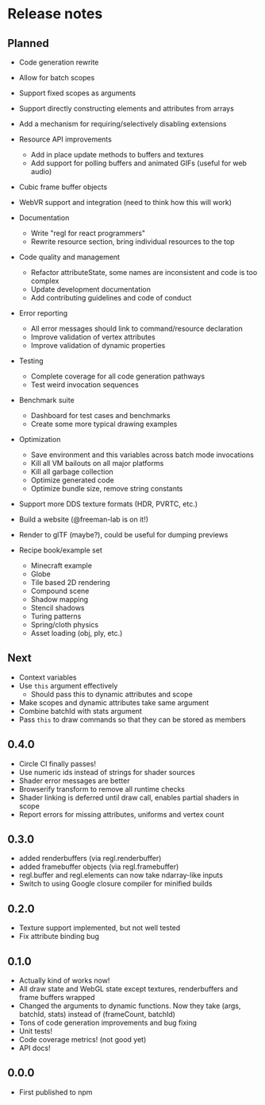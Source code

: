 # Release notes

## Planned

* Code generation rewrite
* Allow for batch scopes
* Support fixed scopes as arguments
* Support directly constructing elements and attributes from arrays

* Add a mechanism for requiring/selectively disabling extensions
* Resource API improvements
    + Add in place update methods to buffers and textures
    + Add support for polling buffers and animated GIFs (useful for web audio)
* Cubic frame buffer objects
* WebVR support and integration (need to think how this will work)
* Documentation
    + Write "regl for react programmers"
    + Rewrite resource section, bring individual resources to the top
* Code quality and management
    + Refactor attributeState, some names are inconsistent and code is too complex
    + Update development documentation
    + Add contributing guidelines and code of conduct
* Error reporting
    + All error messages should link to command/resource declaration
    + Improve validation of vertex attributes
    + Improve validation of dynamic properties
* Testing
    + Complete coverage for all code generation pathways
    + Test weird invocation sequences
* Benchmark suite
    + Dashboard for test cases and benchmarks
    + Create some more typical drawing examples
* Optimization
    + Save environment and this variables across batch mode invocations
    + Kill all VM bailouts on all major platforms
    + Kill all garbage collection
    + Optimize generated code
    + Optimize bundle size, remove string constants
* Support more DDS texture formats (HDR, PVRTC, etc.)
* Build a website (@freeman-lab is on it!)
* Render to glTF (maybe?), could be useful for dumping previews
* Recipe book/example set
    + Minecraft example
    + Globe
    + Tile based 2D rendering
    + Compound scene
    + Shadow mapping
    + Stencil shadows
    + Turing patterns
    + Spring/cloth physics
    + Asset loading (obj, ply, etc.)

## Next

* Context variables
* Use `this` argument effectively
    * Should pass this to dynamic attributes and scope
* Make scopes and dynamic attributes take same argument
* Combine batchId with stats argument
* Pass `this` to draw commands so that they can be stored as members

## 0.4.0

* Circle CI finally passes!
* Use numeric ids instead of strings for shader sources
* Shader error messages are better
* Browserify transform to remove all runtime checks
* Shader linking is deferred until draw call, enables partial shaders in scope
* Report errors for missing attributes, uniforms and vertex count

## 0.3.0

* added renderbuffers (via regl.renderbuffer)
* added framebuffer objects (via regl.framebuffer)
* regl.buffer and regl.elements can now take ndarray-like inputs
* Switch to using Google closure compiler for minified builds

## 0.2.0

* Texture support implemented, but not well tested
* Fix attribute binding bug

## 0.1.0

* Actually kind of works now!
* All draw state and WebGL state except textures, renderbuffers and frame buffers wrapped
* Changed the arguments to dynamic functions.  Now they take (args, batchId, stats) instead of (frameCount, batchId)
* Tons of code generation improvements and bug fixing
* Unit tests!
* Code coverage metrics! (not good yet)
* API docs!

## 0.0.0

* First published to npm
